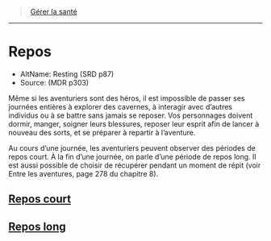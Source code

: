 ﻿---
!Items
Name: Repos
AltName: Resting (SRD p87)
Source: (MDR p303)
Id: resting_hd.md#repos
RootId: resting_hd.md
ParentLink: manage_health_hd.md
ParentName: Gérer la santé
NameLevel: 1
Attributes: {}
---
>  [Gérer la santé](hd_manage_health.md)

---


# Repos

- AltName: Resting (SRD p87)
- Source: (MDR p303)

Même si les aventuriers sont des héros, il est impossible de passer ses journées entières à explorer des cavernes, à interagir avec d’autres individus ou à se battre sans jamais se reposer. Vos personnages doivent dormir, manger, soigner leurs blessures, reposer leur esprit afin de lancer à nouveau des sorts, et se préparer à repartir à l’aventure.

Au cours d’une journée, les aventuriers peuvent observer des périodes de repos court. À la fin d’une journée, on parle d’une période de repos long. Il est aussi possible de choisir de récupérer pendant un moment de répit (voir Entre les aventures, page 278 du chapitre 8).



## [Repos court](hd_resting_repos_court.md)



## [Repos long](hd_resting_repos_long.md)


